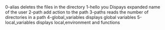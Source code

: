 0-alias deletes the files in the directory
1-hello you Dispays expanded  name of the user
2-path add action to the path
3-paths reads the number of directories in a path
4-global_variables displays global variables
5-local_variables displays local,environment and functions 
